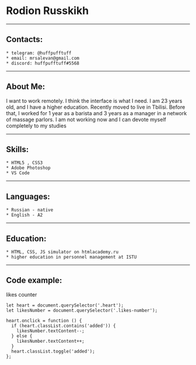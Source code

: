 # Rodion Russkikh
----
## Contacts: 
    * telegram: @huffpufftuff
    * email: mrsalevan@gmail.com
    * discord: huffpufftuff#5568

----
## About Me:

I want to work remotely. I think the interface is what I need. I am 23 years old, and I have a higher education. Recently moved to live in Tbilisi. 
Before that, I worked for 1 year as a barista and 3 years as a manager in a network of massage parlors.
I am not working now and I can devote myself completely to my studies

----
## Skills:
    * HTML5 , CSS3
    * Adobe Photoshop
    * VS Code

----

## Languages:
    * Russian - native
    * English - A2

----
## Education:
    * HTML, CSS, JS simulator on htmlacademy.ru
    * higher education in personnel management at ISTU

----
## Code example:
likes counter
```
let heart = document.querySelector('.heart');
let likesNumber = document.querySelector('.likes-number');

heart.onclick = function () {
  if (heart.classList.contains('added')) {
    likesNumber.textContent--;
  } else {
    likesNumber.textContent++;
  }
  heart.classList.toggle('added');
};
```


